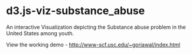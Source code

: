 # d3.js-viz-substance_abuse
An interactive Visualization depicting the Substance abuse problem in the United States among youth.

View the working demo - http://www-scf.usc.edu/~goriawal/index.html
